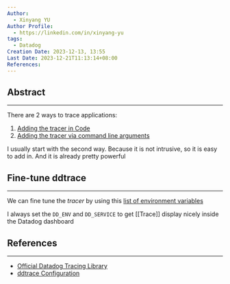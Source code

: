 ```yaml
---
Author:
  - Xinyang YU
Author Profile:
  - https://linkedin.com/in/xinyang-yu
tags:
  - Datadog
Creation Date: 2023-12-13, 13:55
Last Date: 2023-12-21T11:13:14+08:00
References: 
---
```

## Abstract
---
There are 2 ways to trace applications:
1. [Adding the tracer in Code](https://docs.datadoghq.com/tracing/trace_collection/dd_libraries/python/#configuration)
2. [Adding the tracer via command line arguments](https://docs.datadoghq.com/tracing/trace_collection/dd_libraries/python/#instrument-your-application)

I usually start with the second way. Because it is not intrusive, so it is easy to add in. And it is already pretty powerful

## Fine-tune ddtrace
---
We can fine tune the *tracer* by using this [list of environment variables](https://ddtrace.readthedocs.io/en/stable/configuration.html#) 

I always set the `DD_ENV` and `DD_SERVICE` to get [[Trace]] display nicely inside the Datadog dashboard



## References
---
- [Official Datadog Tracing Library](https://docs.datadoghq.com/tracing/trace_collection/dd_libraries/)
- [ddtrace Configuration](https://ddtrace.readthedocs.io/en/stable/installation_quickstart.html)